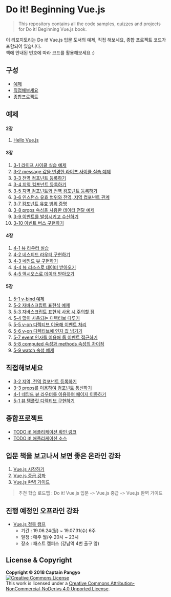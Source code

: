 # Do it! Beginning Vue.js
> This repository contains all the code samples, quizzes and projects for Do it! Beginning Vue.js book.

이 리포지토리는 Do it! Vue.js 입문 도서의 예제, 직접 해보세요, 종합 프로젝트 코드가 포함되어 있습니다.<br>
책에 안내된 번호에 따라 코드를 활용해보세요 :)

## 구성
- [예제](#예제)
- [직접해보세요](#직접해보세요)
- [종합프로젝트](#종합프로젝트)

## 예제
#### 2장
1. [Hello Vue.js](https://github.com/joshua1988/doit-vuejs/blob/master/exam/02/02-1/index.html)

#### 3장
1. [3-1 라이프 사이클 실습 예제](https://github.com/joshua1988/doit-vuejs/blob/master/exam/03/03-1/index.html)
2. [3-2 message 값을 변경한 라이프 사이클 실습 예제](https://github.com/joshua1988/doit-vuejs/blob/master/exam/03/03-2/index.html)
3. [3-3 전역 컴포넌트 등록하기](https://github.com/joshua1988/doit-vuejs/blob/master/exam/03/03-3/index.html)
4. [3-4 지역 컴포넌트 등록하기](https://github.com/joshua1988/doit-vuejs/blob/master/exam/03/03-4/index.html)
5. [3-5 지역 컴포넌트와 전역 컴포넌트 등록하기](https://github.com/joshua1988/doit-vuejs/blob/master/exam/03/03-5/index.html)
6. [3-6 인스턴스 유효 범위와 전역, 지역 컴포넌트 관계](https://github.com/joshua1988/doit-vuejs/blob/master/exam/03/03-6/index.html)
7. [3-7 컴포넌트 유효 범위 증명](https://github.com/joshua1988/doit-vuejs/blob/master/exam/03/03-7/index.html)
8. [3-8 props 속성을 사용한 데이터 전달 예제](https://github.com/joshua1988/doit-vuejs/blob/master/exam/03/03-8/index.html)
9. [3-9 이벤트를 발생시키고 수신하기](https://github.com/joshua1988/doit-vuejs/blob/master/exam/03/03-9/index.html)
10. [3-10 이벤트 버스 구현하기](https://github.com/joshua1988/doit-vuejs/blob/master/exam/03/03-10/index.html)

#### 4장
1. [4-1 뷰 라우터 실습](https://github.com/joshua1988/doit-vuejs/blob/master/exam/04/04-1/index.html)
2. [4-2 네스티드 라우터 구현하기](https://github.com/joshua1988/doit-vuejs/blob/master/exam/04/04-2/index.html)
3. [4-3 네임드 뷰 구현하기](https://github.com/joshua1988/doit-vuejs/blob/master/exam/04/04-3/index.html)
4. [4-4 뷰 리소스로 데이터 받아오기](https://github.com/joshua1988/doit-vuejs/blob/master/exam/04/04-4/index.html)
5. [4-5 액시오스로 데이터 받아오기](https://github.com/joshua1988/doit-vuejs/blob/master/exam/04/04-5/index.html)

#### 5장
1. [5-1 v-bind 예제](https://github.com/joshua1988/doit-vuejs/blob/master/exam/05/05-1/index.html)
2. [5-2 자바스크립트 표현식 예제](https://github.com/joshua1988/doit-vuejs/blob/master/exam/05/05-2/index.html)
3. [5-3 자바스크립트 표현식 사용 시 주의할 점](https://github.com/joshua1988/doit-vuejs/blob/master/exam/05/05-3/index.html)
4. [5-4 많이 사용되는 디렉티브 다루기](https://github.com/joshua1988/doit-vuejs/blob/master/exam/05/05-4/index.html)
5. [5-5 v-on 디렉티브 이용해 이벤트 처리](https://github.com/joshua1988/doit-vuejs/blob/master/exam/05/05-5/index.html)
6. [5-6 v-on 디렉티브에 인자 값 넘기기](https://github.com/joshua1988/doit-vuejs/blob/master/exam/05/05-6/index.html)
7. [5-7 event 인자를 이용해 돔 이벤트 접근하기](https://github.com/joshua1988/doit-vuejs/blob/master/exam/05/05-7/index.html)
8. [5-8 computed 속성과 methods 속성의 차이점](https://github.com/joshua1988/doit-vuejs/blob/master/exam/05/05-8/index.html)
9. [5-9 watch 속성 예제](https://github.com/joshua1988/doit-vuejs/blob/master/exam/05/05-9/index.html)

## 직접해보세요
- [3-2 지역, 전역 컴포넌트 등록하기](https://github.com/joshua1988/doit-vuejs/tree/master/quiz/03-2)
- [3-3 props를 이용하여 컴포넌트 통신하기](https://github.com/joshua1988/doit-vuejs/tree/master/quiz/03-3)
- [4-1 네임드 뷰 라우터를 이용하여 페이지 이동하기](https://github.com/joshua1988/doit-vuejs/tree/master/quiz/04-1)
- [5-1 뷰 템플릿 디렉티브 구현하기](https://github.com/joshua1988/doit-vuejs/tree/master/quiz/05-1)

## 종합프로젝트
- [TODO it! 애플리케이션 확인 링크](https://vuejstodo-aa185.firebaseapp.com/)
- [TODO it! 애플리케이션 소스](https://github.com/joshua1988/doit-vuejs/tree/master/final/vue-todo)

## 입문 책을 보고나서 보면 좋은 온라인 강좌

1. [Vue.js 시작하기](https://www.inflearn.com/course/Age-of-Vuejs/)
2. [Vue.js 중급 강좌](https://www.inflearn.com/course/vue-pwa-vue-js-%EC%A4%91%EA%B8%89/?utm_source=blog&utm_medium=githubio&utm_campaign=captianpangyo&utm_term=banner)
3. [Vue.js 완벽 가이드](https://www.inflearn.com/course/vue-js/?utm_source=blog&utm_medium=githubio&utm_campaign=captianpangyo&utm_term=banner)

> 추천 학습 로드맵 : Do it! Vue.js 입문 -> Vue.js 중급 -> Vue.js 완벽 가이드

## 진행 예정인 오프라인 강좌

- [Vue.js 정복 캠프](https://www.fastcampus.co.kr/dev_camp_vue/)
  - 기간 : 19.06.24(월) ~ 19.07.31(수) 6주
  - 일정 : 매주 월/수 20시 ~ 23시
  - 장소 : 패스트 캠퍼스 (강남역 4번 출구 앞)

## License & Copyright
**Copyright © 2018 Captain Pangyo**
<br><a rel="license" href="http://creativecommons.org/licenses/by-nc-nd/4.0/"><img alt="Creative Commons License" style="border-width:0" src="https://i.creativecommons.org/l/by-nc-nd/4.0/88x31.png" /></a><br>
This work is licensed under a <a rel="license" href="http://creativecommons.org/licenses/by-nc-nd/4.0/">Creative Commons Attribution-NonCommercial-NoDerivs 4.0 Unported License</a>.
